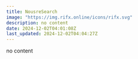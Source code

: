 ```yaml
---
title: NousreSearch
image: "https://img.rifx.online/icons/rifx.svg"
description: no content
date: 2024-12-02T04:01:08Z
last_updated: 2024-12-02T04:04:27Z
---
```


no content

